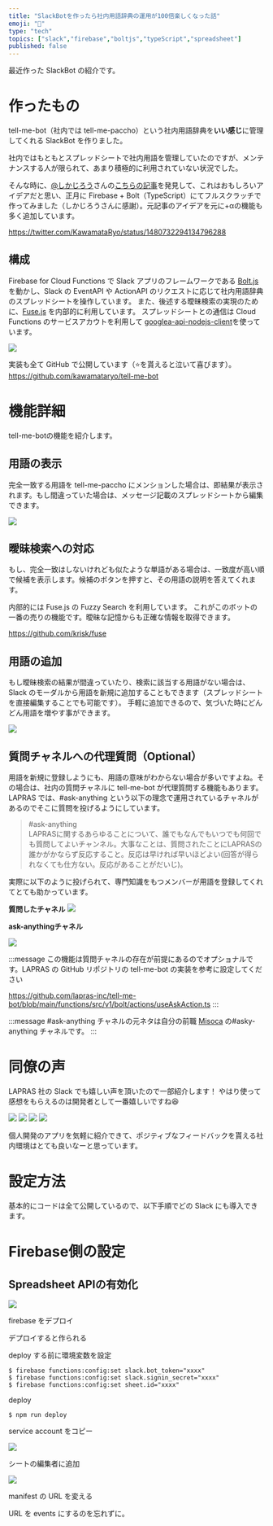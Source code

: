 ```yaml
---
title: "SlackBotを作ったら社内用語辞典の運用が100倍楽しくなった話"
emoji: "💬"
type: "tech"
topics: ["slack","firebase","boltjs","typeScript","spreadsheet"]
published: false
---
```


最近作った SlackBot の紹介です。
# 作ったもの
tell-me-bot（社内では tell-me-paccho）という社内用語辞典を**いい感じ**に管理してくれる SlackBot を作りました。

社内ではもともとスプレッドシートで社内用語を管理していたのですが、メンテナンスする人が限られて、あまり積極的に利用されていない状況でした。

そんな時に、[@しかじろう](https://twitter.com/shikajiro)さんの[こちらの記事](https://zenn.dev/shikajiro/articles/11b9e188ce6e94)を発見して、これはおもしろいアイデアだと思い、正月に Firebase + Bolt（TypeScript）にてフルスクラッチで作ってみました（しかじろうさんに感謝）。元記事のアイデアを元に+αの機能も多く追加しています。

https://twitter.com/KawamataRyo/status/1480732294134796288
## 構成

Firebase for Cloud Functions で Slack アプリのフレームワークである [Bolt.js](https://github.com/slackapi/bolt-js) を動かし、Slack の EventAPI や ActionAPI のリクエストに応じて社内用語辞典のスプレッドシートを操作しています。
また、後述する曖昧検索の実現のために、[Fuse.js](https://github.com/krisk/fuse) を内部的に利用しています。
スプレッドシートとの通信は Cloud Functions のサービスアカウトを利用して [googlea-api-nodejs-client](https://github.com/googleapis/google-api-nodejs-client)を使っています。

![](https://i.gyazo.com/31e3d4b9465986f16a6b74f89dda9f5a.png)

実装も全て GitHub で公開しています（⭐を貰えると泣いて喜びます）。
https://github.com/kawamataryo/tell-me-bot

# 機能詳細
tell-me-botの機能を紹介します。
## 用語の表示
完全一致する用語を tell-me-paccho にメンションした場合は、即結果が表示されます。もし間違っていた場合は、メッセージ記載のスプレッドシートから編集できます。

![](https://i.gyazo.com/782e65b1d13566e25238295ddbb1ab5b.gif)

## 曖昧検索への対応
もし、完全一致はしないけれども似たような単語がある場合は、一致度が高い順で候補を表示します。候補のボタンを押すと、その用語の説明を答えてくれます。

内部的には Fuse.js の Fuzzy Search を利用しています。
これがこのボットの一番の売りの機能です。曖昧な記憶からも正確な情報を取得できます。

https://github.com/krisk/fuse

## 用語の追加
もし曖昧検索の結果が間違っていたり、検索に該当する用語がない場合は、Slack のモーダルから用語を新規に追加することもできます（スプレッドシートを直接編集することでも可能です）。
手軽に追加できるので、気づいた時にどんどん用語を増やす事ができます。


![](https://i.gyazo.com/9e878a49c8a675bf161761a1949193e5.gif)

## 質問チャネルへの代理質問（Optional）
用語を新規に登録しようにも、用語の意味がわからない場合が多いですよね。その場合は、社内の質問チャネルに tell-me-bot が代理質問する機能もあります。
LAPRAS では、#ask-anything という以下の理念で運用されているチャネルがあるのでそこに質問を投げるようにしています。

> #ask-anything  
> LAPRASに関するあらゆることについて、誰でもなんでもいつでも何回でも質問してよいチャンネル。大事なことは、質問されたことにLAPRASの誰かがかならず反応すること。反応は早ければ早いほどよい(回答が得られなくても仕方ない。反応があることがだいじ)。

実際に以下のように投げられて、専門知識をもつメンバーが用語を登録してくれてとても助かっています。

**質問したチャネル**
![](https://i.gyazo.com/5f6a55b4ee64c3cc74817947d028382a.png)

**ask-anythingチャネル**

![](https://i.gyazo.com/365d0ed3ff369edd70478cca27176355.png)


:::message
この機能は質問チャネルの存在が前提にあるのでオプショナルです。LAPRAS の GitHub リポジトリの tell-me-bot の実装を参考に設定してください

https://github.com/lapras-inc/tell-me-bot/blob/main/functions/src/v1/bolt/actions/useAskAction.ts
:::

:::message
#ask-anything チャネルの元ネタは自分の前職 [Misoca](https://www.misoca.jp/) の#asky-anything チャネルです。
:::

# 同僚の声

LAPRAS 社の Slack でも嬉しい声を頂いたので一部紹介します！
やはり使って感想をもらえるのは開発者として一番嬉しいですね😆

![](https://i.gyazo.com/f79a7303c733e8ceb51fde3d2086fe4d.png)
![](https://i.gyazo.com/44ae53e0e045dc401c763fb3d1d43b99.png)
![](https://i.gyazo.com/201fdc6e86c4c04785258eb304c85a45.png)
![](https://i.gyazo.com/f41a1a7e553201bad7ed163500591a84.png)

個人開発のアプリを気軽に紹介できて、ポジティブなフィードバックを貰える社内環境はとても良いなーと思っています。
# 設定方法
基本的にコードは全て公開しているので、以下手順でどの Slack にも導入できます。
# Firebase側の設定

## Spreadsheet APIの有効化

![](https://i.gyazo.com/096d11aec7af2d0da47008649706359e.png)

firebase をデプロイ

デプロイすると作られる

deploy する前に環境変数を設定

```
$ firebase functions:config:set slack.bot_token="xxxx"
$ firebase functions:config:set slack.signin_secret="xxxx"
$ firebase functions:config:set sheet.id="xxxx"
```

deploy

```
$ npm run deploy
```

service account をコピー

![](https://i.gyazo.com/ec8ce09ed0d8fd19ea1caabdc189bf38.png)

シートの編集者に追加

![](https://i.gyazo.com/d2fd47584db04e46780a39c012c6ea73.png)

manifest の URL を変える

URL を events にするのを忘れずに。